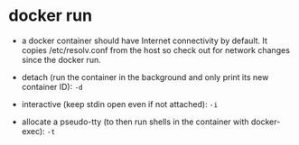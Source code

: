 # docker run

- a docker container should have Internet connectivity by default. It copies /etc/resolv.conf from the host so check out for network changes since the docker run.

- detach (run the container in the background and only print its new container ID):
`-d`

- interactive (keep stdin open even if not attached):
`-i`

- allocate a pseudo-tty (to then run shells in the container with docker-exec):
`-t`
